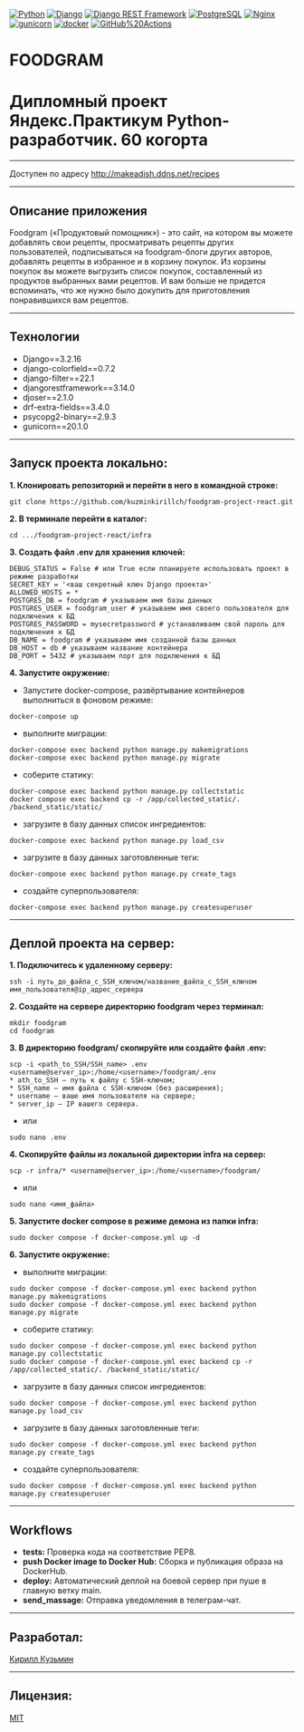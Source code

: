 [![Python](https://img.shields.io/badge/-Python-464646?style=flat-square&logo=Python)](https://www.python.org/)
[![Django](https://img.shields.io/badge/-Django-464646?style=flat-square&logo=Django)](https://www.djangoproject.com/)
[![Django REST Framework](https://img.shields.io/badge/-Django%20REST%20Framework-464646?style=flat-square&logo=Django%20REST%20Framework)](https://www.django-rest-framework.org/)
[![PostgreSQL](https://img.shields.io/badge/-PostgreSQL-464646?style=flat-square&logo=PostgreSQL)](https://www.postgresql.org/)
[![Nginx](https://img.shields.io/badge/-NGINX-464646?style=flat-square&logo=NGINX)](https://nginx.org/ru/)
[![gunicorn](https://img.shields.io/badge/-gunicorn-464646?style=flat-square&logo=gunicorn)](https://gunicorn.org/)
[![docker](https://img.shields.io/badge/-Docker-464646?style=flat-square&logo=docker)](https://www.docker.com/)
[![GitHub%20Actions](https://img.shields.io/badge/-GitHub%20Actions-464646?style=flat-square&logo=GitHub%20actions)](https://github.com/features/actions)

# FOODGRAM
# Дипломный проект Яндекс.Практикум Python-разработчик. 60 когорта

---
Доступен по адресу http://makeadish.ddns.net/recipes

---
## Описание приложения
Foodgram («Продуктовый помощник») - это сайт, на котором вы можете добавлять свои рецепты, просматривать рецепты других пользователей, подписываться на foodgram-блоги других авторов, добавлять рецепты в избранное и в корзину покупок. Из корзины покупок вы можете выгрузить список покупок, составленный из продуктов выбранных вами рецептов. И вам больше не придется  вспоминать, что же нужно было докупить для приготовления понравившихся вам рецептов.

---
## Технологии
* Django==3.2.16
* django-colorfield==0.7.2
* django-filter==22.1
* djangorestframework==3.14.0
* djoser==2.1.0
* drf-extra-fields==3.4.0
* psycopg2-binary==2.9.3
* gunicorn==20.1.0

---
## Запуск проекта локально:

**1. Клонировать репозиторий и перейти в него в командной строке:**
```
git clone https://github.com/kuzminkirillch/foodgram-project-react.git
```

**2. В терминале перейти в каталог:**
```
cd .../foodgram-project-react/infra
```

**3. Создать файл .env для хранения ключей:**
```
DEBUG_STATUS = False # или True еcли планируете использовать проект в режиме разработки
SECRET_KEY = '<ваш секретный ключ Django проекта>'
ALLOWED_HOSTS = *
POSTGRES_DB = foodgram # указываем имя базы данных
POSTGRES_USER = foodgram_user # указываем имя своего пользователя для подключения к БД
POSTGRES_PASSWORD = mysecretpassword # устанавливаем свой пароль для подключения к БД
DB_NAME = foodgram # указываем имя созданной базы данных
DB_HOST = db # указываем название контейнера
DB_PORT = 5432 # указываем порт для подключения к БД 
```

**4. Запустите окружение:**
- Запустите docker-compose, развёртывание контейнеров выполниться в фоновом режиме:

```
docker-compose up
```

- выполните миграции:

```
docker-compose exec backend python manage.py makemigrations
docker-compose exec backend python manage.py migrate
```

- соберите статику:

```
docker-compose exec backend python manage.py collectstatic
docker compose exec backend cp -r /app/collected_static/. /backend_static/static/
```

- загрузите в базу данных список ингредиентов:

```
docker-compose exec backend python manage.py load_csv

```

- загрузите в базу данных заготовленные теги:

```
docker-compose exec backend python manage.py create_tags

```

- создайте суперпользователя:

```
docker-compose exec backend python manage.py createsuperuser
```


---
## Деплой проекта на сервер:

**1. Подключитесь к удаленному серверу:**

```
ssh -i путь_до_файла_с_SSH_ключом/название_файла_с_SSH_ключом имя_пользователя@ip_адрес_сервера 
```

**2. Создайте на сервере директорию foodgram через терминал:**

```
mkdir foodgram
cd foodgram
```

**3. В директорию foodgram/ скопируйте или создайте файл .env:**

```
scp -i <path_to_SSH/SSH_name> .env <username@server_ip>:/home/<username>/foodgram/.env
* ath_to_SSH — путь к файлу с SSH-ключом;
* SSH_name — имя файла с SSH-ключом (без расширения);
* username — ваше имя пользователя на сервере;
* server_ip — IP вашего сервера.
 ```

- или

```
sudo nano .env
```

**4. Скопируйте файлы из локальной директории infra на сервер:**

```
scp -r infra/* <username@server_ip>:/home/<username>/foodgram/
```

- или

```
sudo nano <имя_файла>
```

**5. Запустите docker compose в режиме демона из папки infra:**

```
sudo docker compose -f docker-compose.yml up -d
```

**6. Запустите окружение:**

- выполните миграции:

```
sudo docker compose -f docker-compose.yml exec backend python manage.py makemigrations
sudo docker compose -f docker-compose.yml exec backend python manage.py migrate
```

- соберите статику:

```
sudo docker compose -f docker-compose.yml exec backend python manage.py collectstatic
sudo docker compose -f docker-compose.yml exec backend cp -r /app/collected_static/. /backend_static/static/
```

- загрузите в базу данных список ингредиентов:

```
sudo docker compose -f docker-compose.yml exec backend python manage.py load_csv

```

- загрузите в базу данных заготовленные теги:

```
sudo docker compose -f docker-compose.yml exec backend python manage.py create_tags

```

- создайте суперпользователя:

```
sudo docker compose -f docker-compose.yml exec backend python manage.py createsuperuser
```


---
## Workflows
- **tests:** Проверка кода на соответствие PEP8.
- **push Docker image to Docker Hub:** Сборка и публикация образа на DockerHub.
- **deploy:** Автоматический деплой на боевой сервер при пуше в главную ветку main.
- **send_massage:** Отправка уведомления в телеграм-чат.

---
## Разработал:
[Кирилл Кузьмин](https://github.com/kuzminkirillch)

---
## Лицензия:
[MIT](https://opensource.org/licenses/MIT)

